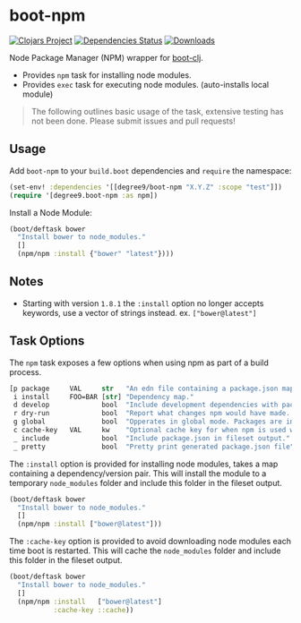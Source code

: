 # boot-npm
[![Clojars Project](https://img.shields.io/clojars/v/degree9/boot-npm.svg)](https://clojars.org/degree9/boot-npm)
[![Dependencies Status](https://jarkeeper.com/degree9/boot-npm/status.svg)](https://jarkeeper.com/degree9/boot-npm)
[![Downloads](https://jarkeeper.com/degree9/boot-npm/downloads.svg)](https://jarkeeper.com/degree9/boot-npm)
<!--- [![CircleCI](https://circleci.com/gh/degree9/boot-npm.svg?style=svg)](https://circleci.com/gh/degree9/boot-npm) --->

Node Package Manager (NPM) wrapper for [boot-clj][1].

* Provides `npm` task for installing node modules.
* Provides `exec` task for executing node modules. (auto-installs local module)

> The following outlines basic usage of the task, extensive testing has not been done.
> Please submit issues and pull requests!

## Usage

Add `boot-npm` to your `build.boot` dependencies and `require` the namespace:

```clj
(set-env! :dependencies '[[degree9/boot-npm "X.Y.Z" :scope "test"]])
(require '[degree9.boot-npm :as npm])
```

Install a Node Module:

```clojure
(boot/deftask bower
  "Install bower to node_modules."
  []
  (npm/npm :install {"bower" "latest"})))
```

## Notes

- Starting with version `1.8.1` the `:install` option no longer accepts keywords, use a vector of strings instead.
  ex. `["bower@latest"]`

## Task Options

The `npm` task exposes a few options when using npm as part of a build process.

```clojure
[p package     VAL     str   "An edn file containing a package.json map."
 i install     FOO=BAR [str] "Dependency map."
 d develop             bool  "Include development dependencies with packages."
 r dry-run             bool  "Report what changes npm would have made. (usefull with boot -vv)"
 g global              bool  "Opperates in global mode. Packages are installed to prefix."
 c cache-key   VAL     kw    "Optional cache key for when npm is used with multiple dependency sets."
 _ include             bool  "Include package.json in fileset output."
 _ pretty              bool  "Pretty print generated package.json file"]
```

The `:install` option is provided for installing node modules, takes a map containing a dependency/version pair. This will install the module to a temporary `node_modules` folder and include this folder in the fileset output.

```clojure
(boot/deftask bower
  "Install bower to node_modules."
  []
  (npm/npm :install ["bower@latest"]))
```

The `:cache-key` option is provided to avoid downloading node modules each time boot is restarted. This will cache the `node_modules` folder and include this folder in the fileset output.

```clojure
(boot/deftask bower
  "Install bower to node_modules."
  []
  (npm/npm :install   ["bower@latest"]
           :cache-key ::cache))
```

[1]: https://github.com/boot-clj/boot
